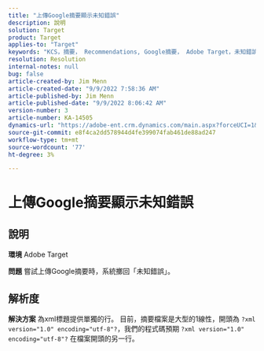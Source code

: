 ```yaml
---
title: "上傳Google摘要顯示未知錯誤"
description: 說明
solution: Target
product: Target
applies-to: "Target"
keywords: "KCS，摘要， Recommendations, Google摘要， Adobe Target，未知錯誤"
resolution: Resolution
internal-notes: null
bug: false
article-created-by: Jim Menn
article-created-date: "9/9/2022 7:58:36 AM"
article-published-by: Jim Menn
article-published-date: "9/9/2022 8:06:42 AM"
version-number: 3
article-number: KA-14505
dynamics-url: "https://adobe-ent.crm.dynamics.com/main.aspx?forceUCI=1&pagetype=entityrecord&etn=knowledgearticle&id=c9c8642f-1530-ed11-9db1-0022480866ad"
source-git-commit: e8f4ca2dd578944d4fe399074fab461de88ad247
workflow-type: tm+mt
source-wordcount: '77'
ht-degree: 3%

---
```


# 上傳Google摘要顯示未知錯誤

## 說明


<b>環境</b>
Adobe Target

<b>問題</b>
嘗試上傳Google摘要時，系統擲回「未知錯誤」。


## 解析度


<b>解決方案</b>
為xml標題提供單獨的行。
目前，摘要檔案是大型的1線性，開頭為 `?xml version="1.0" encoding="utf-8"?`，我們的程式碼預期 `?xml version="1.0" encoding="utf-8"?` 在檔案開頭的另一行。
